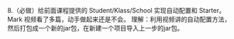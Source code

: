 8.（必做）给前面课程提供的 Student/Klass/School 实现自动配置和 Starter。
Mark
视频看了多篇，动手做起来还是不会。
理解：利用视频讲的自动配置方法，然后打包成一个新的jar包，在新建一个项目导入上一步的jar包。
